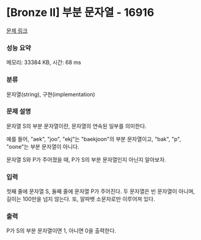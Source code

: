 # [Bronze II] 부분 문자열 - 16916 

[문제 링크](https://www.acmicpc.net/problem/16916) 

### 성능 요약

메모리: 33384 KB, 시간: 68 ms

### 분류

문자열(string), 구현(implementation)

### 문제 설명

<p style="user-select: auto;">문자열 S의 부분 문자열이란, 문자열의 연속된 일부를 의미한다.</p>

<p style="user-select: auto;">예를 들어, "aek", "joo", "ekj"는 "baekjoon"의 부분 문자열이고, "bak", "p", "oone"는 부분 문자열이 아니다.</p>

<p style="user-select: auto;">문자열 S와 P가 주어졌을 때, P가 S의 부분 문자열인지 아닌지 알아보자.</p>

### 입력 

 <p style="user-select: auto;">첫째 줄에 문자열 S, 둘째 줄에 문자열 P가 주어진다. 두 문자열은 빈 문자열이 아니며, 길이는 100만을 넘지 않는다. 또, 알파벳 소문자로만 이루어져 있다.</p>

### 출력 

 <p style="user-select: auto;">P가 S의 부분 문자열이면 1, 아니면 0을 출력한다.</p>

